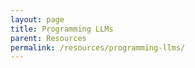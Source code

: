 ```yaml
---
layout: page
title: Programming LLMs
parent: Resources
permalink: /resources/programming-llms/
---
```


<!-- Content coming soon -->

